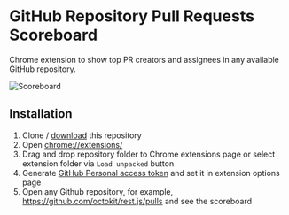 # GitHub Repository Pull Requests Scoreboard

Chrome extension to show top PR creators and assignees in any available GitHub repository.

![Scoreboard](https://pbs.twimg.com/media/DZD8BF9WAAAULvs.png "Scoreboard")

## Installation

1. Clone / [download](https://github.com/amureki/github-repo-pulls-scoreboard/archive/master.zip) this repository
2. Open [chrome://extensions/](chrome://extensions/)
3. Drag and drop repository folder to Chrome extensions page or select extension folder via `Load unpacked` button
4. Generate [GitHub Personal access token](https://github.com/settings/tokens) and set it in extension options page  
5. Open any Github repository, for example, https://github.com/octokit/rest.js/pulls and see the scoreboard

